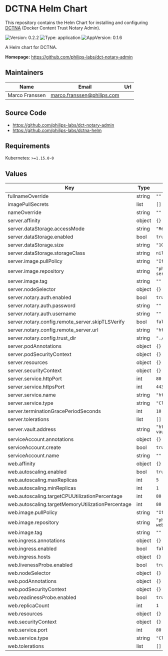 # DCTNA Helm Chart

<!-- This README.md is generated. -->

This repository contains the Helm Chart for installing and configuring [DCTNA](https://github.com/philips-labs/dct-notary-admin) (Docker Content Trust Notary Admin).

![Version: 0.2.2](https://img.shields.io/badge/Version-0.2.2-informational?style=flat-square) ![Type: application](https://img.shields.io/badge/Type-application-informational?style=flat-square) ![AppVersion: 0.1.6](https://img.shields.io/badge/AppVersion-0.1.6-informational?style=flat-square)

A Helm chart for DCTNA.

**Homepage:** <https://github.com/philips-labs/dct-notary-admin>

## Maintainers

| Name | Email | Url |
| ---- | ------ | --- |
| Marco Franssen | marco.franssen@philips.com |  |

## Source Code

* <https://github.com/philips-labs/dct-notary-admin>
* <https://github.com/philips-labs/dctna-helm>

## Requirements

Kubernetes: `>=1.15.0-0`

## Values

| Key | Type | Default | Description |
|-----|------|---------|-------------|
| fullnameOverride | string | `""` |  |
| imagePullSecrets | list | `[]` |  |
| nameOverride | string | `""` |  |
| server.affinity | object | `{}` |  |
| server.dataStorage.accessMode | string | `"ReadWriteOnce"` |  |
| server.dataStorage.enabled | bool | `true` |  |
| server.dataStorage.size | string | `"1Gi"` |  |
| server.dataStorage.storageClass | string | `nil` |  |
| server.image.pullPolicy | string | `"IfNotPresent"` |  |
| server.image.repository | string | `"philipssoftware/dctna-server"` |  |
| server.image.tag | string | `""` |  |
| server.nodeSelector | object | `{}` |  |
| server.notary.auth.enabled | bool | `true` |  |
| server.notary.auth.password | string | `""` |  |
| server.notary.auth.username | string | `""` |  |
| server.notary.config.remote_server.skipTLSVerify | bool | `false` |  |
| server.notary.config.remote_server.url | string | `"https://notary.docker.io"` |  |
| server.notary.config.trust_dir | string | `"./data"` |  |
| server.podAnnotations | object | `{}` |  |
| server.podSecurityContext | object | `{}` |  |
| server.resources | object | `{}` |  |
| server.securityContext | object | `{}` |  |
| server.service.httpPort | int | `80` |  |
| server.service.httpsPort | int | `443` |  |
| server.service.name | string | `"https"` |  |
| server.service.type | string | `"ClusterIP"` |  |
| server.terminationGracePeriodSeconds | int | `10` |  |
| server.tolerations | list | `[]` |  |
| server.vault.address | string | `"https://vault.hashicorp-vault:8200"` |  |
| serviceAccount.annotations | object | `{}` |  |
| serviceAccount.create | bool | `true` |  |
| serviceAccount.name | string | `""` |  |
| web.affinity | object | `{}` |  |
| web.autoscaling.enabled | bool | `true` |  |
| web.autoscaling.maxReplicas | int | `5` |  |
| web.autoscaling.minReplicas | int | `1` |  |
| web.autoscaling.targetCPUUtilizationPercentage | int | `80` |  |
| web.autoscaling.targetMemoryUtilizationPercentage | int | `80` |  |
| web.image.pullPolicy | string | `"IfNotPresent"` |  |
| web.image.repository | string | `"philipssoftware/dctna-web"` |  |
| web.image.tag | string | `""` |  |
| web.ingress.annotations | object | `{}` |  |
| web.ingress.enabled | bool | `false` |  |
| web.ingress.hosts | object | `{}` |  |
| web.livenessProbe.enabled | bool | `true` |  |
| web.nodeSelector | object | `{}` |  |
| web.podAnnotations | object | `{}` |  |
| web.podSecurityContext | object | `{}` |  |
| web.readinessProbe.enabled | bool | `true` |  |
| web.replicaCount | int | `1` |  |
| web.resources | object | `{}` |  |
| web.securityContext | object | `{}` |  |
| web.service.port | int | `80` |  |
| web.service.type | string | `"ClusterIP"` |  |
| web.tolerations | list | `[]` |  |
